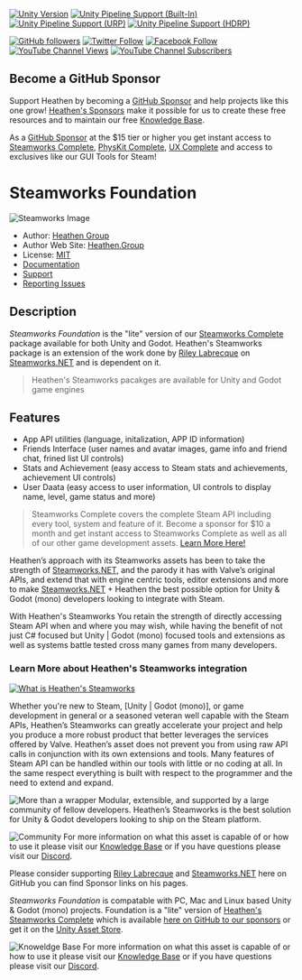 
[![Unity Version](https://img.shields.io/badge/Unity-2021.3%20LTS%2B-blueviolet?logo=unity)](https://unity3d.com/get-unity/download)
[![Unity Pipeline Support (Built-In)](https://img.shields.io/badge/BiRP_✔️-darkgreen?logo=unity)](https://unity3d.com/get-unity/download)
[![Unity Pipeline Support (URP)](https://img.shields.io/badge/URP_✔️-blue?logo=unity)](https://unity3d.com/get-unity/download)
[![Unity Pipeline Support (HDRP)](https://img.shields.io/badge/HDRP_✔️-darkred?logo=unity)](https://unity3d.com/get-unity/download)

[![GitHub followers](https://img.shields.io/github/followers/heathen-engineering?style=social)](https://github.com/heathen-engineering?tab=followers)
[![Twitter Follow](https://img.shields.io/twitter/follow/HeathenEngineer?style=social)](http://twitter.com/intent/user?screen_name=HeathenEngineer)
[![Facebook Follow](https://img.shields.io/badge/Facebook_@Heathen--1877F2?style=social&logo=facebook)](https://www.facebook.com/heathenengineering)
[![YouTube Channel Views](https://img.shields.io/youtube/channel/views/UCmPD1mHqMk_emJ25KbaGpWQ?style=social)](https://www.youtube.com/Heathenengineering)
[![YouTube Channel Subscribers](https://img.shields.io/youtube/channel/subscribers/UCmPD1mHqMk_emJ25KbaGpWQ?style=social)](https://www.youtube.com/Heathenengineering)
## Become a GitHub Sponsor
Support Heathen by becoming a [GitHub Sponsor](https://github.com/sponsors/heathen-engineering) and help projects like this one grow! [Heathen's Sponsors](https://github.com/sponsors/heathen-engineering) make it possible for us to create these free resources and to maintain our free [Knowledge Base](https://kb.heathenengineering.com/company/introduction). 

As a [GitHub Sponsor](https://github.com/sponsors/heathen-engineering) at the $15 tier or higher you get instant access to [Steamworks Complete](https://www.heathen.group/steamworks), [PhysKit Complete](https://www.heathen.group/physkit), [UX Complete](https://www.heathen.group/ux) and access to exclusives like our GUI Tools for Steam!

# Steamworks Foundation
![Steamworks Image](https://github.com/heathen-engineering/SourceRepo/blob/main/Asset%20Images/Steamworks%20Exports/Steamworks_Cover.jpg)
* Author: [Heathen Group](https://github.com/sponsors/heathen-engineering)
* Author Web Site: [Heathen.Group](https://heathen.group)
* License: [MIT](https://github.com/heathen-engineering/SteamworksFoundation/blob/main/LICENSE.md)
* [Documentation](https://kb.heathenengineering.com/assets/steamworks)
* [Support](https://discord.gg/6X3xrRc)
* [Reporting Issues](https://github.com/heathen-engineering/SteamworksFoundation/issues)

## Description
_Steamworks Foundation_ is the "lite" version of our [Steamworks Complete](https://www.heathen.group/steamworks) package available for both Unity and Godot. Heathen's Steamworks package is an extension of the work done by [Riley Labrecque](https://github.com/rlabrecque) on [Steamworks.NET](https://github.com/rlabrecque/Steamworks.NET) and is dependent on it. 

> Heathen's Steamworks pacakges are available for Unity and Godot game engines

## Features
* App API utilities (language, initalization, APP ID information)
* Friends Interface (user names and avatar images, game info and friend chat, frined list UI controls)
* Stats and Achievement (easy access to Steam stats and achievements, achievement UI controls)
* User Daata (easy access to user information, UI controls to display name, level, game status and more)

> Steamworks Complete covers the complete Steam API including every tool, system and feature of it. Become a sponsor for $10 a month and get instant access to Steamworks Complete as well as all of our other game development assets. [Learn More Here!](https://kb.heathen.group/company/become-a-sponsor)

Heathen’s approach with its Steamworks assets has been to take the strength of [Steamworks.NET](https://github.com/rlabrecque/Steamworks.NET), and the parody it has with Valve’s original APIs, and extend that with engine centric tools, editor extensions and more to make [Steamworks.NET](https://github.com/rlabrecque/Steamworks.NET) + Heathen the best possible option for Unity & Godot (mono) developers looking to integrate with Steam. 

With Heathen's Steamworks You retain the strength of directly accessing Steam API when and where you may wish, while having the benefit of not just C# focused but Unity | Godot (mono) focused tools and extensions as well as systems battle tested cross many games from many developers. 

### Learn More about Heathen's Steamworks integration
[![What is Heathen's Steamworks](https://static.wixstatic.com/media/6ca001_d8db9e631f42495e87f65272f4eea058~mv2.png)](https://www.youtube.com/watch?v=6ujmZI1qUYI "What is Heathen's Steamworks")

Whether you're new to Steam, [Unity | Godot (mono)], or game development in general or a seasoned veteran well capable with the Steam APIs, Heathen’s Steamworks can greatly accelerate your project and help you produce a more robust product that better leverages the services offered by Valve. Heathen’s asset does not prevent you from using raw API calls in conjunction with its own extensions and tools. Many features of Steam API can be handled within our tools with little or no coding at all. In the same respect everything is built with respect to the programmer and the need to extend and expand. 

![More than a wrapper](https://github.com/heathen-engineering/SourceRepo/blob/main/Asset%20Images/Steamworks%20Exports/Unity%20Integration.jpg)
Modular, extensible, and supported by a large community of fellow developers. Heathen’s Steamworks is the best solution for Unity & Godot developers looking to ship on the Steam platform.

![Community](https://github.com/heathen-engineering/SourceRepo/blob/main/Asset%20Images/Steamworks%20Exports/Discord%20Community.jpg)
For more information on what this asset is capable of or how to use it please visit our [Knowledge Base](https://kb.heathenengineering.com/assets/steamworks) or if you have questions please visit our [Discord](https://discord.gg/6X3xrRc).

Please consider supporting [Riley Labrecque](https://github.com/rlabrecque) and [Steamworks.NET](https://github.com/rlabrecque/Steamworks.NET) here on GitHub you can find Sponsor links on his pages.

_Steamworks Foundation_ is compatable with PC, Mac and Linux based Unity & Godot (mono) projects. Foundation is a "lite" version of [Heathen's Steamworks Complete](https://www.heathen.group/steamworks) which is available [here on GitHub to our sponsors](https://github.com/sponsors/heathen-engineering) or get it on the [Unity Asset Store](https://assetstore.unity.com/packages/tools/integration/steamworks-v2-complete-190316).

![Knoweldge Base](https://github.com/heathen-engineering/SourceRepo/blob/main/Asset%20Images/Steamworks%20Exports/Knowledge%20Base.jpg)
For more information on what this asset is capable of or how to use it please visit our [Knowledge Base](https://kb.heathenengineering.com/assets/steamworks) or if you have questions please visit our [Discord](https://discord.gg/6X3xrRc).
